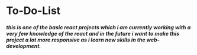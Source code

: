 # To-Do-List

##### this is one of the basic react projects which i am currently working with a very few knowledge of the react and in the future i want to make this project a lot more responsive as i learn new skills in the web-development.
